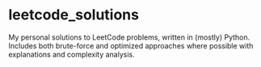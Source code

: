 # leetcode_solutions
My personal solutions to LeetCode problems, written in (mostly) Python.
Includes both brute-force and optimized approaches where possible with explanations and complexity analysis.
